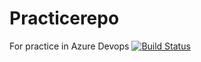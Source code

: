 # Practicerepo
For practice in Azure Devops
[![Build Status](https://dev.azure.com/mvijaybhargav97/practice/_apis/build/status/mvijaybhargava.Practicerepo%20(2)?branchName=master)](https://dev.azure.com/mvijaybhargav97/practice/_build/latest?definitionId=3&branchName=master)
